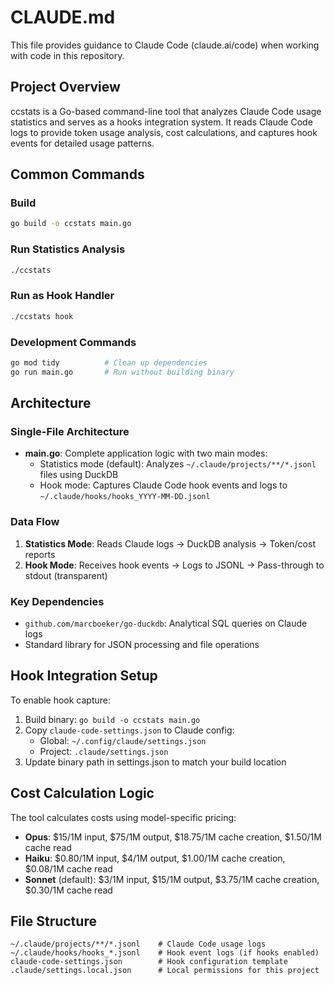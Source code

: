 # CLAUDE.md

This file provides guidance to Claude Code (claude.ai/code) when working with code in this repository.

## Project Overview

ccstats is a Go-based command-line tool that analyzes Claude Code usage statistics and serves as a hooks integration system. It reads Claude Code logs to provide token usage analysis, cost calculations, and captures hook events for detailed usage patterns.

## Common Commands

### Build
```bash
go build -o ccstats main.go
```

### Run Statistics Analysis
```bash
./ccstats
```

### Run as Hook Handler
```bash
./ccstats hook
```

### Development Commands
```bash
go mod tidy          # Clean up dependencies
go run main.go       # Run without building binary
```

## Architecture

### Single-File Architecture
- **main.go**: Complete application logic with two main modes:
  - Statistics mode (default): Analyzes `~/.claude/projects/**/*.jsonl` files using DuckDB
  - Hook mode: Captures Claude Code hook events and logs to `~/.claude/hooks/hooks_YYYY-MM-DD.jsonl`

### Data Flow
1. **Statistics Mode**: Reads Claude logs → DuckDB analysis → Token/cost reports
2. **Hook Mode**: Receives hook events → Logs to JSONL → Pass-through to stdout (transparent)

### Key Dependencies
- `github.com/marcboeker/go-duckdb`: Analytical SQL queries on Claude logs
- Standard library for JSON processing and file operations

## Hook Integration Setup

To enable hook capture:
1. Build binary: `go build -o ccstats main.go`
2. Copy `claude-code-settings.json` to Claude config:
   - Global: `~/.config/claude/settings.json`
   - Project: `.claude/settings.json`
3. Update binary path in settings.json to match your build location

## Cost Calculation Logic

The tool calculates costs using model-specific pricing:
- **Opus**: $15/1M input, $75/1M output, $18.75/1M cache creation, $1.50/1M cache read
- **Haiku**: $0.80/1M input, $4/1M output, $1.00/1M cache creation, $0.08/1M cache read  
- **Sonnet** (default): $3/1M input, $15/1M output, $3.75/1M cache creation, $0.30/1M cache read

## File Structure

```
~/.claude/projects/**/*.jsonl    # Claude Code usage logs
~/.claude/hooks/hooks_*.jsonl    # Hook event logs (if hooks enabled)
claude-code-settings.json        # Hook configuration template
.claude/settings.local.json      # Local permissions for this project
```